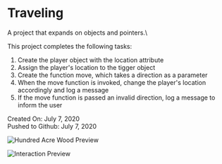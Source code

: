 # Traveling
A project that expands on objects and pointers.\

This project completes the following tasks:

1. Create the player object with the location attribute
2. Assign the player's location to the tigger object
3. Create the function move, which takes a direction as a parameter
4. When the move function is invoked, change the player's location accordingly and log a message
5. If the move function is passed an invalid direction, log a message to inform the user

Created On: July 7, 2020\
Pushed to Github: July 7, 2020

![Hundred Acre Wood Preview](https://user-images.githubusercontent.com/62450912/86829873-8fc71500-c05a-11ea-9766-a87ffdb4bacc.png)

![Interaction Preview](https://user-images.githubusercontent.com/62450912/88097230-78f5e780-cb5d-11ea-98b1-11789ba18333.png)


